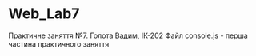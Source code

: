 # Web_Lab7
Практичне заняття №7. 
Голота Вадим, ІК-202
Файл console.js - перша частина практичного заняття
